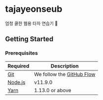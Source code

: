 # tajayeonseub

엄청 쿨한 웹용 타자 연습기 🥶
## Getting Started
### Prerequisites

Required | Description
--|--
[Git](https://git-scm.com/) | We follow the [GitHub Flow](https://guides.github.com/introduction/flow/)
[Node.js](nodejs.org) | v11.9.0
[Yarn](https://yarnpkg.com/lang/en/) | 1.13.0 or above